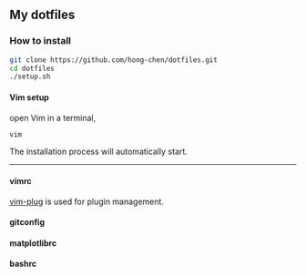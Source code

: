 ## My dotfiles

### How to install
```bash
git clone https://github.com/hong-chen/dotfiles.git
cd dotfiles
./setup.sh
```
#### Vim setup
open Vim in a terminal,
```bash
vim
```
The installation process will automatically start.

-------------------

#### vimrc
[vim-plug](https://github.com/junegunn/vim-plug) is used for plugin management.


#### gitconfig

#### matplotlibrc

#### bashrc
